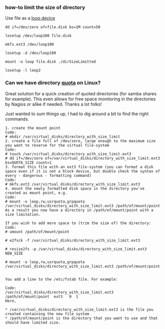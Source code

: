 ### how-to limit the size of directory

Use file as a [loop device]
```
dd if=/dev/zero of=file.disk bs=1M count=50

losetup /dev/loop100 file.disk

mkfs.ext3 /dev/loop100

losetup -d /dev/loop100

mount -o loop file.disk ./dirSizeLimitted

losetup -l loop2

```

  [loop device]:https://blog.csdn.net/o4dc8ojo7zl6/article/details/78496494
  
### Can we have directory [quota] on Linux?
Great solution for a quick creation of quoted directories (for samba shares for example). 
This even allows for free space monitoring in the directories by Nagios or alike if needed. Thanks a lot folks!

Just wanted to sum things up, I had to dig around a bit to find the right commands.
```
1. create the mount point
Code:
# mkdir /var/virtual_disks/directory_with_size_limit
2. create a file full of /dev/zero, large enough to the maximum size you want to reserve for the virtual file-system
Code:
# touch /var/virtual_disks/directory_with_size_limit.ext3
# dd if=/dev/zero of=/var/virtual_disks/directory_with_size_limit.ext3 bs=QUOTA_SIZE count=1
3. format this file with an ext3 file-system (you can format a disk space even if it is not a block device, but double check the syntax of every - dangerous - formatting command)
Code:
# mkfs.ext3 /var/virtual_disks/directory_with_size_limit.ext3
4. mount the newly formatted disk space in the directory you've created as mount point, e.g.
Code:
# mount -o loop,rw,usrquota,grpquota /var/virtual_disks/directory_with_size_limit.ext3 /path/of/mount/point
As a result you now have a directory in /path/of/mount/point with a size limitation.

If you wish to add more space to (trim the size of) the directory:
Code:
# umount /path/of/mount/point

# e2fsck -f /var/virtual_disks/directory_with_size_limit.ext3

# resize2fs -p /var/virtual_disks/directory_with_size_limit.ext3 NEW_SIZE

# mount -o loop,rw,usrquota,grpquota /var/virtual_disks/directory_with_size_limit.ext3 /path/of/mount/point


You add a line to the /etc/fstab file. For example:

Code:
/var/virtual_disks/directory_with_size_limit.ext3  /path/of/mount/point  ext3   0  1
Here,

* /var/virtual_disks/directory_with_size_limit.ext3 is the file you created containing the new file system
* /path/of/mount/point is the directory that you want to use and that should have limited size.
```



  [quota]:https://www.linuxquestions.org/questions/linux-server-73/directory-quota-601140/#post4385296
